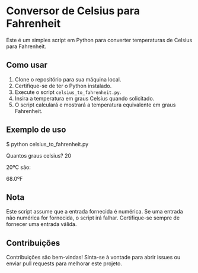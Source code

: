# Conversor de Celsius para Fahrenheit

Este é um simples script em Python para converter temperaturas de Celsius para Fahrenheit.

## Como usar

1. Clone o repositório para sua máquina local.
2. Certifique-se de ter o Python instalado.
3. Execute o script `celsius_to_fahrenheit.py`.
4. Insira a temperatura em graus Celsius quando solicitado.
5. O script calculará e mostrará a temperatura equivalente em graus Fahrenheit.

## Exemplo de uso

$ python celsius_to_fahrenheit.py

Quantos graus celsius? 20

20ºC são:

68.0ºF


## Nota

Este script assume que a entrada fornecida é numérica. Se uma entrada não numérica for fornecida, o script irá falhar. Certifique-se sempre de fornecer uma entrada válida.

## Contribuições

Contribuições são bem-vindas! Sinta-se à vontade para abrir issues ou enviar pull requests para melhorar este projeto.
